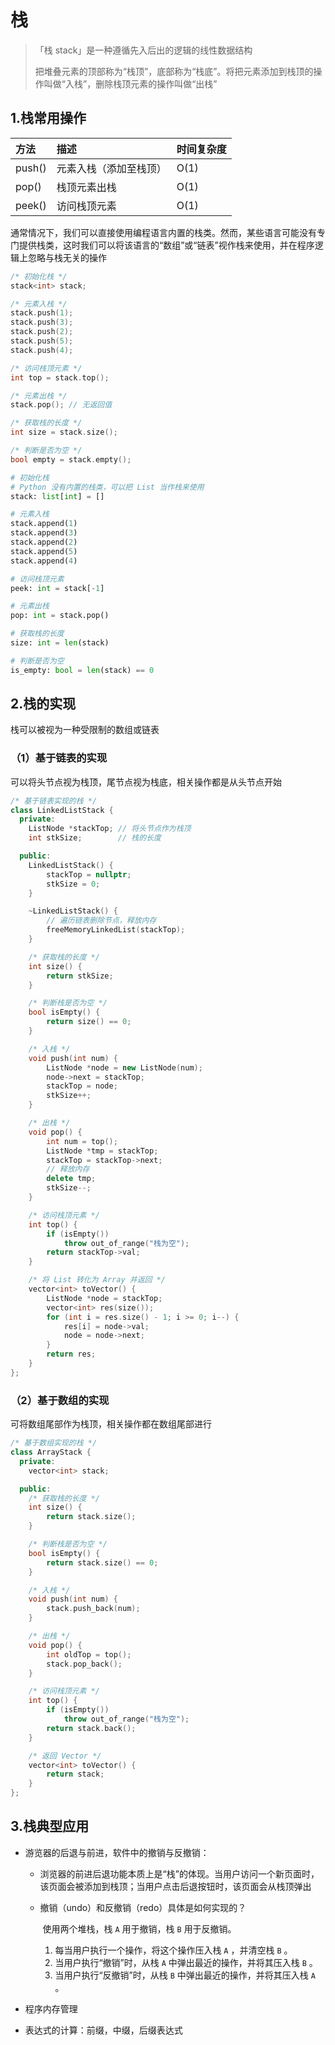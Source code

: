 # 栈

> 「栈 stack」是一种遵循先入后出的逻辑的线性数据结构
>
> 把堆叠元素的顶部称为“栈顶”，底部称为“栈底”。将把元素添加到栈顶的操作叫做“入栈”，删除栈顶元素的操作叫做“出栈”



## 1.栈常用操作

| 方法   | 描述                   | 时间复杂度 |
| :----- | :--------------------- | :--------- |
| push() | 元素入栈（添加至栈顶） | O(1)       |
| pop()  | 栈顶元素出栈           | O(1)       |
| peek() | 访问栈顶元素           | O(1)       |

通常情况下，我们可以直接使用编程语言内置的栈类。然而，某些语言可能没有专门提供栈类，这时我们可以将该语言的“数组”或“链表”视作栈来使用，并在程序逻辑上忽略与栈无关的操作

```cpp
/* 初始化栈 */
stack<int> stack;

/* 元素入栈 */
stack.push(1);
stack.push(3);
stack.push(2);
stack.push(5);
stack.push(4);

/* 访问栈顶元素 */
int top = stack.top();

/* 元素出栈 */
stack.pop(); // 无返回值

/* 获取栈的长度 */
int size = stack.size();

/* 判断是否为空 */
bool empty = stack.empty();
```

```py
# 初始化栈
# Python 没有内置的栈类，可以把 List 当作栈来使用 
stack: list[int] = []

# 元素入栈
stack.append(1)
stack.append(3)
stack.append(2)
stack.append(5)
stack.append(4)

# 访问栈顶元素
peek: int = stack[-1]

# 元素出栈
pop: int = stack.pop()

# 获取栈的长度
size: int = len(stack)

# 判断是否为空
is_empty: bool = len(stack) == 0
```



## 2.栈的实现

栈可以被视为一种受限制的数组或链表

### （1）基于链表的实现

可以将头节点视为栈顶，尾节点视为栈底，相关操作都是从头节点开始

```cpp
/* 基于链表实现的栈 */
class LinkedListStack {
  private:
    ListNode *stackTop; // 将头节点作为栈顶
    int stkSize;        // 栈的长度

  public:
    LinkedListStack() {
        stackTop = nullptr;
        stkSize = 0;
    }

    ~LinkedListStack() {
        // 遍历链表删除节点，释放内存
        freeMemoryLinkedList(stackTop);
    }

    /* 获取栈的长度 */
    int size() {
        return stkSize;
    }

    /* 判断栈是否为空 */
    bool isEmpty() {
        return size() == 0;
    }

    /* 入栈 */
    void push(int num) {
        ListNode *node = new ListNode(num);
        node->next = stackTop;
        stackTop = node;
        stkSize++;
    }

    /* 出栈 */
    void pop() {
        int num = top();
        ListNode *tmp = stackTop;
        stackTop = stackTop->next;
        // 释放内存
        delete tmp;
        stkSize--;
    }

    /* 访问栈顶元素 */
    int top() {
        if (isEmpty())
            throw out_of_range("栈为空");
        return stackTop->val;
    }

    /* 将 List 转化为 Array 并返回 */
    vector<int> toVector() {
        ListNode *node = stackTop;
        vector<int> res(size());
        for (int i = res.size() - 1; i >= 0; i--) {
            res[i] = node->val;
            node = node->next;
        }
        return res;
    }
};
```

### （2）基于数组的实现

可将数组尾部作为栈顶，相关操作都在数组尾部进行

```cpp
/* 基于数组实现的栈 */
class ArrayStack {
  private:
    vector<int> stack;

  public:
    /* 获取栈的长度 */
    int size() {
        return stack.size();
    }

    /* 判断栈是否为空 */
    bool isEmpty() {
        return stack.size() == 0;
    }

    /* 入栈 */
    void push(int num) {
        stack.push_back(num);
    }

    /* 出栈 */
    void pop() {
        int oldTop = top();
        stack.pop_back();
    }

    /* 访问栈顶元素 */
    int top() {
        if (isEmpty())
            throw out_of_range("栈为空");
        return stack.back();
    }

    /* 返回 Vector */
    vector<int> toVector() {
        return stack;
    }
};
```



## 3.栈典型应用

* 游览器的后退与前进，软件中的撤销与反撤销：

  * 浏览器的前进后退功能本质上是“栈”的体现。当用户访问一个新页面时，该页面会被添加到栈顶；当用户点击后退按钮时，该页面会从栈顶弹出
  * 撤销（undo）和反撤销（redo）具体是如何实现的？

    ​    使用两个堆栈，栈 `A` 用于撤销，栈 `B` 用于反撤销。

    1. 每当用户执行一个操作，将这个操作压入栈 `A` ，并清空栈 `B` 。
    2. 当用户执行“撤销”时，从栈 `A` 中弹出最近的操作，并将其压入栈 `B` 。
    3. 当用户执行“反撤销”时，从栈 `B` 中弹出最近的操作，并将其压入栈 `A` 。

* 程序内存管理

* 表达式的计算：前缀，中缀，后缀表达式
